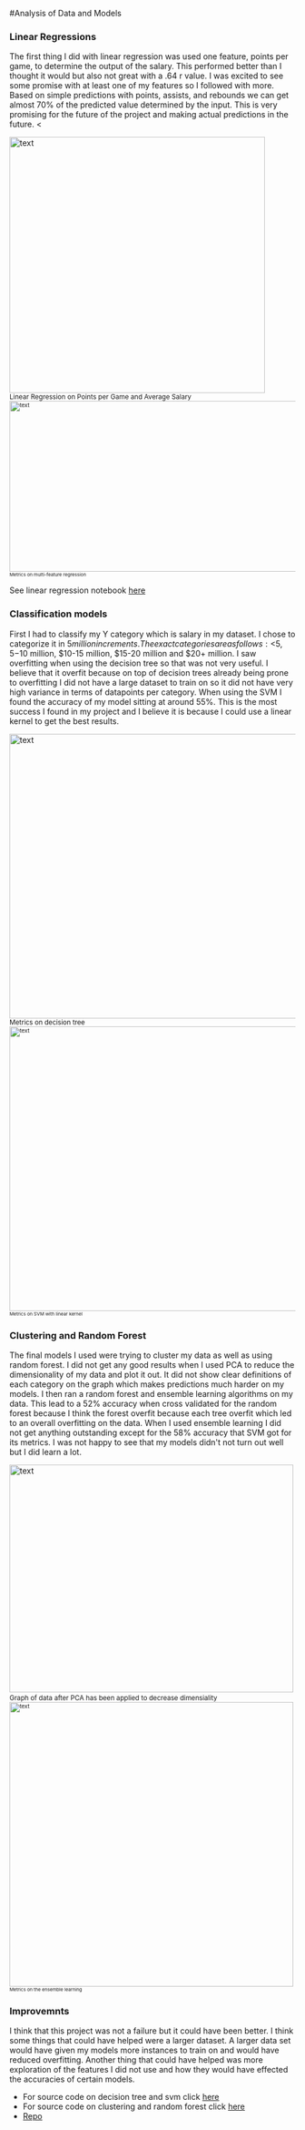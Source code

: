#Analysis of Data and Models

### Linear Regressions
The first thing I did with linear regression was used one feature, points per game, to determine the output of the salary. This performed better than I thought it would but also not great with a .64 r value. I was excited to see some promise with at least one of my features
so I followed with more. Based on simple predictions with points, assists, and rebounds we can get almost 70% of the predicted value determined by the input.  This is very promising for the future of the project and making actual predictions in the future.
<
<p float="left">
    <img alt="text" src="visualizations/regression graph.PNG" width="450" height="450"><br>
    <sup>Linear Regression on Points per Game and Average Salary<sup>
  <img alt="text" src="visualizations/linear_multifeature.PNG" width="800" height="300"><br>
  <sup>Metrics on multi-feature regression<sup>
</p>

See linear regression notebook [here](linear_regression.ipynb)

### Classification models
First I had to classify my Y category which is salary in my dataset. I chose to categorize it in $5 million increments. The exact categories are as follows: <$5, $5-$10 million, $10-15 million, $15-20 million and $20+ million. I saw overfitting when using the decision tree so that was not very useful. I believe that it overfit because on top of decision trees already being prone to overfitting I did not have a large dataset to train on so it did not have very high variance in terms of datapoints per category. When using the SVM I found the accuracy of my model sitting at around 55%. This is the most success I found in my project and I believe it is because I could use a linear kernel to get the best results.

<p float="left">
    <img alt="text" src="visualizations/tree_results.PNG" width="800" height="500"><br>
    <sup>Metrics on decision tree<sup>
  <img alt="text" src="visualizations/svm.PNG" width="800" height="500"><br>
  <sup>Metrics on SVM with linear kernel<sup>
</p>

### Clustering and Random Forest
The final models I used were trying to cluster my data as well as using random forest. I did not get any good results when I used PCA to reduce the dimensionality of my data and plot it out. It did not show clear definitions of each category on the graph which makes predictions much harder on my models. I then ran a random forest and ensemble learning algorithms on my data. This lead to a 52% accuracy when cross validated for the random forest because I think the forest overfit because each tree overfit which led to an overall overfitting on the data. When I used ensemble learning I did not get anything outstanding except for the 58% accuracy that SVM got for its metrics. I was not happy to see that my models didn't not turn out well but I did learn a lot.

<p float="left">
    <img alt="text" src="visualizations/classification.PNG" width="500" height="400"><br>
    <sup>Graph of data after PCA has been applied to decrease dimensiality<sup><br>
  <img alt="text" src="visualizations/ensemble.PNG" width="500" height="500"><br>
  <sup>Metrics on the ensemble learning<sup>
</p>

### Improvemnts
I think that this project was not a failure but it could have been better. I think some things that could have helped were a larger dataset. A larger data set would have given my models more instances to train on and would have reduced overfitting. Another thing that could have helped was more exploration of the features I did not use and how they would have effected the accuracies of certain models.

* For source code on decision tree and svm click [here](/classification.ipynb)
* For source code on clustering and random forest click [here](/clustering.ipynb)
* [Repo]()
